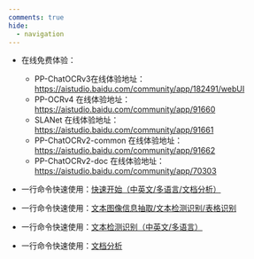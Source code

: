 ```yaml
---
comments: true
hide:
  - navigation
---
```


- 在线免费体验：
    - PP-ChatOCRv3在线体验地址：<https://aistudio.baidu.com/community/app/182491/webUI>
    - PP-OCRv4 在线体验地址：<https://aistudio.baidu.com/community/app/91660>
    - SLANet 在线体验地址：<https://aistudio.baidu.com/community/app/91661>
    - PP-ChatOCRv2-common 在线体验地址：<https://aistudio.baidu.com/community/app/91662>
    - PP-ChatOCRv2-doc 在线体验地址：<https://aistudio.baidu.com/community/app/70303>

- 一行命令快速使用：[快速开始（中英文/多语言/文档分析）](./ppocr/quick_start.md)
- 一行命令快速使用：[文本图像信息抽取/文本检测识别/表格识别](./paddlex/quick_start.md)
- 一行命令快速使用：[文本检测识别（中英文/多语言）](./ppocr/overview.md)
- 一行命令快速使用：[文档分析](./ppstructure/overview.md)
